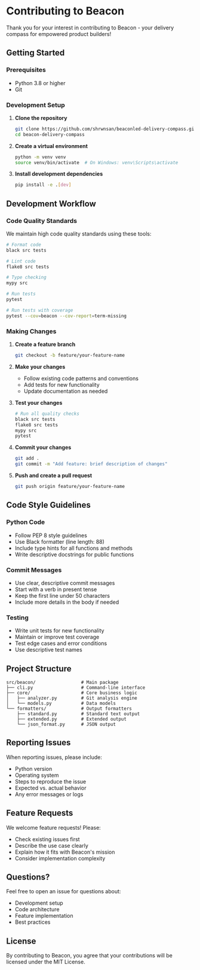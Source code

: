 # Contributing to Beacon

Thank you for your interest in contributing to Beacon - your delivery compass for empowered product builders!

## Getting Started

### Prerequisites
- Python 3.8 or higher
- Git

### Development Setup

1. **Clone the repository**
   ```bash
   git clone https://github.com/shrwnsan/beaconled-delivery-compass.git
   cd beacon-delivery-compass
   ```

2. **Create a virtual environment**
   ```bash
   python -m venv venv
   source venv/bin/activate  # On Windows: venv\Scripts\activate
   ```

3. **Install development dependencies**
   ```bash
   pip install -e .[dev]
   ```

## Development Workflow

### Code Quality Standards
We maintain high code quality standards using these tools:

```bash
# Format code
black src tests

# Lint code
flake8 src tests

# Type checking
mypy src

# Run tests
pytest

# Run tests with coverage
pytest --cov=beacon --cov-report=term-missing
```

### Making Changes

1. **Create a feature branch**
   ```bash
   git checkout -b feature/your-feature-name
   ```

2. **Make your changes**
   - Follow existing code patterns and conventions
   - Add tests for new functionality
   - Update documentation as needed

3. **Test your changes**
   ```bash
   # Run all quality checks
   black src tests
   flake8 src tests
   mypy src
   pytest
   ```

4. **Commit your changes**
   ```bash
   git add .
   git commit -m "Add feature: brief description of changes"
   ```

5. **Push and create a pull request**
   ```bash
   git push origin feature/your-feature-name
   ```

## Code Style Guidelines

### Python Code
- Follow PEP 8 style guidelines
- Use Black formatter (line length: 88)
- Include type hints for all functions and methods
- Write descriptive docstrings for public functions

### Commit Messages
- Use clear, descriptive commit messages
- Start with a verb in present tense
- Keep the first line under 50 characters
- Include more details in the body if needed

### Testing
- Write unit tests for new functionality
- Maintain or improve test coverage
- Test edge cases and error conditions
- Use descriptive test names

## Project Structure

```
src/beacon/                 # Main package
├── cli.py                  # Command-line interface
├── core/                   # Core business logic
│   ├── analyzer.py         # Git analysis engine
│   └── models.py           # Data models
└── formatters/             # Output formatters
    ├── standard.py         # Standard text output
    ├── extended.py         # Extended output
    └── json_format.py      # JSON output
```

## Reporting Issues

When reporting issues, please include:
- Python version
- Operating system
- Steps to reproduce the issue
- Expected vs. actual behavior
- Any error messages or logs

## Feature Requests

We welcome feature requests! Please:
- Check existing issues first
- Describe the use case clearly
- Explain how it fits with Beacon's mission
- Consider implementation complexity

## Questions?

Feel free to open an issue for questions about:
- Development setup
- Code architecture
- Feature implementation
- Best practices

## License

By contributing to Beacon, you agree that your contributions will be licensed under the MIT License.